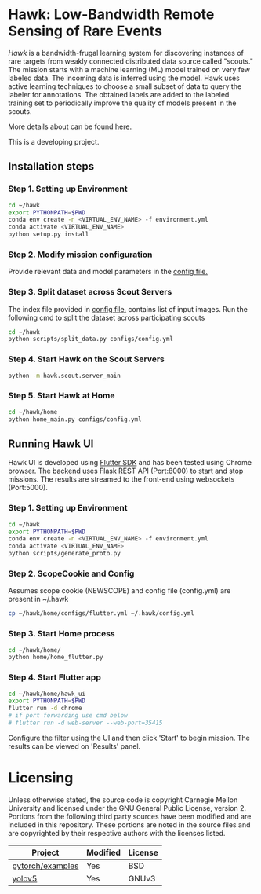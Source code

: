 <!--
SPDX-FileCopyrightText: 2022 Carnegie Mellon University <satya-group@lists.andrew.cmu.edu>

SPDX-License-Identifier: GPL-2.0-only
-->


# Hawk: Low-Bandwidth Remote Sensing of Rare Events

*Hawk* is a bandwidth-frugal learning system for discovering instances of rare
targets from weakly connected distributed data source called "scouts." The mission 
starts with a machine learning (ML) model trained on very few labeled data. 
The incoming data is inferred using the model. Hawk uses active learning techniques
to choose a small subset of data to query the labeler for annotations.
The obtained labels are added to the labeled training set to periodically improve the quality of 
models present in the scouts.

More details about can be found [here.](/docs/README.md) 

This is a developing project.

## Installation steps

### Step 1. Setting up Environment

```bash
cd ~/hawk
export PYTHONPATH=$PWD
conda env create -n <VIRTUAL_ENV_NAME> -f environment.yml
conda activate <VIRTUAL_ENV_NAME>
python setup.py install
```

### Step 2. Modify mission configuration 

Provide relevant data and model parameters in the [config file.](/home/configs/config.yml)  

### Step 3. Split dataset across Scout Servers 

The index file provided in [config file.](/home/configs/config.yml) contains list of input images.
Run the following cmd to split the dataset across participating scouts
```bash
cd ~/hawk
python scripts/split_data.py configs/config.yml
```


### Step 4. Start Hawk on the Scout Servers 

```bash
python -m hawk.scout.server_main
```

### Step 5. Start Hawk at Home 

```bash
cd ~/hawk/home
python home_main.py configs/config.yml
```
## Running Hawk UI
Hawk UI is developed using [Flutter SDK](https://docs.flutter.dev/get-started/install) and has been tested using Chrome browser.
The backend uses Flask REST API (Port:8000) to start and stop missions. The results are streamed to the front-end using websockets (Port:5000). 

### Step 1. Setting up Environment
```bash
cd ~/hawk
export PYTHONPATH=$PWD
conda env create -n <VIRTUAL_ENV_NAME> -f environment.yml
conda activate <VIRTUAL_ENV_NAME>
python scripts/generate_proto.py
```
### Step 2. ScopeCookie and Config

Assumes scope cookie (NEWSCOPE) and config file (config.yml) are present in ~/.hawk

```bash
cp ~/hawk/home/configs/flutter.yml ~/.hawk/config.yml
```
### Step 3. Start Home process
```bash
cd ~/hawk/home/
python home/home_flutter.py
```

### Step 4. Start Flutter app
```bash
cd ~/hawk/home/hawk_ui
export PYTHONPATH=$PWD
flutter run -d chrome
# if port forwarding use cmd below
# flutter run -d web-server --web-port=35415
```
Configure the filter using the UI and then click 'Start' to begin mission. The results can be viewed on 'Results' panel.

# Licensing

Unless otherwise stated, the source code is copyright Carnegie Mellon University and licensed under the GNU General Public License, version 2. Portions from the following third party sources have been modified and are included in this repository. These portions are noted in the source files and are copyrighted by their respective authors with the licenses listed.

Project | Modified | License
---|---|---|
[pytorch/examples](https://github.com/pytorch/examples) | Yes | BSD
[yolov5](https://github.com/ultralytics/yolov5) | Yes | GNUv3

